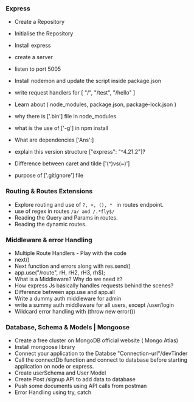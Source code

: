  
 ### Express 
 - Create a Repository
 - Initialise the Repository
 - Install express
 - create a server
 - listen to port 5005
 - Install nodemon and update the script inside package.json
 - write request handlers for [ "/", "/test", "/hello" ]

 - Learn about ( node_modules, package.json, package-lock.json )
 - why there is ['.bin'] file in node_modules
 - what is the use of ['-g'] in npm install
 - What are dependencies ['Ans':]
 - explain this version structure ["express": "^4.21.2"]?
 - Difference between caret and tilde ['(^)vs(~)']
 - purpose of ['.gitignore'] file

 ### Routing & Routes Extensions
 - Explore routing and use of ``` ?, +, (), *  ``` in routes endpoint.
 - use of regex in routes ``` /a/ and /.*fly$/ ```
 - Reading the Query and Params in routes.
 - Reading the dynamic routes.

 ### Middleware & error Handling
 - Multiple Route Handlers - Play with the code
 - next()
 - Next function and errors along with res.send()
 - app.use("/route", rH, rH2, rH3, rh$);
 - What is a Middleware? Why do we need it?
 - How express Js basically handles requests behind the scenes?
 - Difference between app.use and app.all
 - Write a dummy auth middleware for admin
 - write a summy auth middleware for all users, except /user/login
 - Wildcard error handling with (throw new error())


 ### Database, Schema & Models | Mongoose
 - Create a free cluster on MongoDB official website ( Mongo Atlas)
 - Install mongoose library
 - Connect your application to the Databse "Connection-url"/devTinder
 - Call the connectDb function and connect to database before starting application on node or express.
 - Create userSchema and User Model
 - Create Post /signup API to add data to database
 - Push some documents using API calls from postman
 - Error Handling using try, catch








